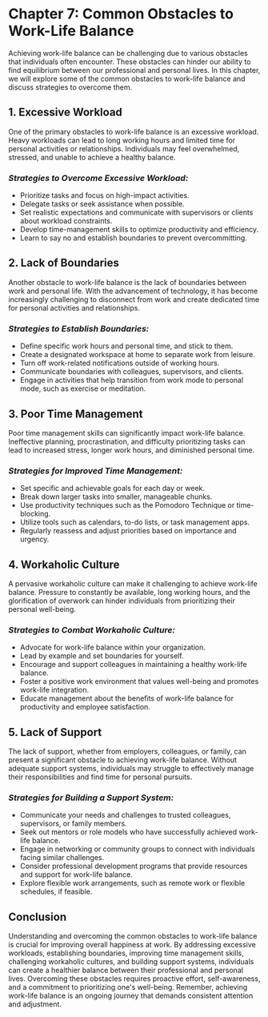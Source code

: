 Chapter 7: Common Obstacles to Work-Life Balance
================================================

Achieving work-life balance can be challenging due to various obstacles that individuals often encounter. These obstacles can hinder our ability to find equilibrium between our professional and personal lives. In this chapter, we will explore some of the common obstacles to work-life balance and discuss strategies to overcome them.

**1. Excessive Workload**
-------------------------

One of the primary obstacles to work-life balance is an excessive workload. Heavy workloads can lead to long working hours and limited time for personal activities or relationships. Individuals may feel overwhelmed, stressed, and unable to achieve a healthy balance.

### *Strategies to Overcome Excessive Workload:*

* Prioritize tasks and focus on high-impact activities.
* Delegate tasks or seek assistance when possible.
* Set realistic expectations and communicate with supervisors or clients about workload constraints.
* Develop time-management skills to optimize productivity and efficiency.
* Learn to say no and establish boundaries to prevent overcommitting.

**2. Lack of Boundaries**
-------------------------

Another obstacle to work-life balance is the lack of boundaries between work and personal life. With the advancement of technology, it has become increasingly challenging to disconnect from work and create dedicated time for personal activities and relationships.

### *Strategies to Establish Boundaries:*

* Define specific work hours and personal time, and stick to them.
* Create a designated workspace at home to separate work from leisure.
* Turn off work-related notifications outside of working hours.
* Communicate boundaries with colleagues, supervisors, and clients.
* Engage in activities that help transition from work mode to personal mode, such as exercise or meditation.

**3. Poor Time Management**
---------------------------

Poor time management skills can significantly impact work-life balance. Ineffective planning, procrastination, and difficulty prioritizing tasks can lead to increased stress, longer work hours, and diminished personal time.

### *Strategies for Improved Time Management:*

* Set specific and achievable goals for each day or week.
* Break down larger tasks into smaller, manageable chunks.
* Use productivity techniques such as the Pomodoro Technique or time-blocking.
* Utilize tools such as calendars, to-do lists, or task management apps.
* Regularly reassess and adjust priorities based on importance and urgency.

**4. Workaholic Culture**
-------------------------

A pervasive workaholic culture can make it challenging to achieve work-life balance. Pressure to constantly be available, long working hours, and the glorification of overwork can hinder individuals from prioritizing their personal well-being.

### *Strategies to Combat Workaholic Culture:*

* Advocate for work-life balance within your organization.
* Lead by example and set boundaries for yourself.
* Encourage and support colleagues in maintaining a healthy work-life balance.
* Foster a positive work environment that values well-being and promotes work-life integration.
* Educate management about the benefits of work-life balance for productivity and employee satisfaction.

**5. Lack of Support**
----------------------

The lack of support, whether from employers, colleagues, or family, can present a significant obstacle to achieving work-life balance. Without adequate support systems, individuals may struggle to effectively manage their responsibilities and find time for personal pursuits.

### *Strategies for Building a Support System:*

* Communicate your needs and challenges to trusted colleagues, supervisors, or family members.
* Seek out mentors or role models who have successfully achieved work-life balance.
* Engage in networking or community groups to connect with individuals facing similar challenges.
* Consider professional development programs that provide resources and support for work-life balance.
* Explore flexible work arrangements, such as remote work or flexible schedules, if feasible.

**Conclusion**
--------------

Understanding and overcoming the common obstacles to work-life balance is crucial for improving overall happiness at work. By addressing excessive workloads, establishing boundaries, improving time management skills, challenging workaholic cultures, and building support systems, individuals can create a healthier balance between their professional and personal lives. Overcoming these obstacles requires proactive effort, self-awareness, and a commitment to prioritizing one's well-being. Remember, achieving work-life balance is an ongoing journey that demands consistent attention and adjustment.
